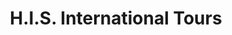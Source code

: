 ---
title: "H.I.S. International Tours"
url: /seattle/h-i-s-international-tours/
shop: travel agency
---